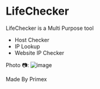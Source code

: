 # **LifeChecker**

LifeChecker is a Multi Purpose tool 
* Host Checker
* IP Lookup
* Website IP Checker

Photo 📷:
![image](https://github.com/CelestialNetworkz/Network-Checker/assets/148803510/c4803001-f56b-4222-8418-8a56a7d1297c)

Made By Primex
